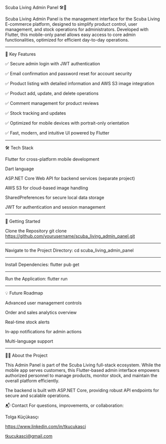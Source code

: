 Scuba Living Admin Panel 🛠️🌊

Scuba Living Admin Panel is the management interface for the Scuba Living E-commerce platform, designed to simplify product control, user management, and stock operations for administrators. Developed with Flutter, this mobile-only panel allows easy access to core admin functionalities, optimized for efficient day-to-day operations.
___

🌟 Key Features

✅ Secure admin login with JWT authentication

✅ Email confirmation and password reset for account security

✅ Product listing with detailed information and AWS S3 image integration

✅ Product add, update, and delete operations

✅ Comment management for product reviews

✅ Stock tracking and updates

✅ Optimized for mobile devices with portrait-only orientation

✅ Fast, modern, and intuitive UI powered by Flutter

___

🛠️ Tech Stack

Flutter for cross-platform mobile development

Dart language

ASP.NET Core Web API for backend services (separate project)

AWS S3 for cloud-based image handling

SharedPreferences for secure local data storage

JWT for authentication and session management
___

🚀 Getting Started

Clone the Repository
git clone https://github.com/yourusername/scuba_living_admin_panel.git
___

Navigate to the Project Directory:
cd scuba_living_admin_panel
___

Install Dependencies:
flutter pub get
___

Run the Application:
flutter run
___

💡 Future Roadmap

Advanced user management controls

Order and sales analytics overview

Real-time stock alerts

In-app notifications for admin actions

Multi-language support
___

👨‍💻 About the Project

This Admin Panel is part of the Scuba Living full-stack ecosystem. While the mobile app serves customers, this Flutter-based admin interface empowers authorized personnel to manage products, monitor stock, and maintain the overall platform efficiently.

The backend is built with ASP.NET Core, providing robust API endpoints for secure and scalable operations.

📬 Contact
For questions, improvements, or collaboration:

Tolga Küçükasçı

https://www.linkedin.com/in/tkucukasci

tkucukasci@gmail.com

